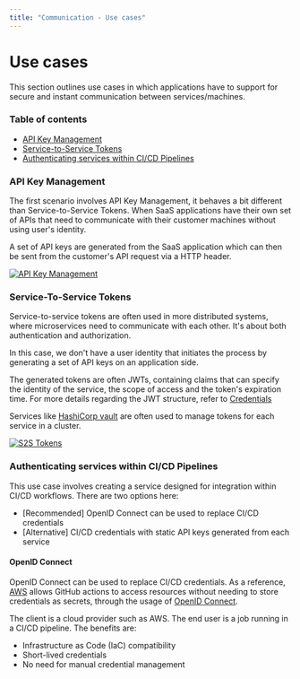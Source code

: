 ```yaml
---
title: "Communication - Use cases"
---
```


# Use cases

This section outlines use cases in which applications have to support for secure and instant communication between services/machines.

### Table of contents

- [API Key Management](#api-key-management)
- [Service-to-Service Tokens](#service-to-service-tokens)
- [Authenticating services within CI/CD Pipelines](#authenticating-services-within-cicd-pipelines)

### API Key Management

The first scenario involves API Key Management, it behaves a bit different than Service-to-Service Tokens. When SaaS applications have their own set of APIs that need to communicate with their customer machines without using user's identity.

A set of API keys are generated from the SaaS application which can then be sent from the customer's API request via a HTTP header.

[![API Key Management](https://i.ibb.co/M2C7wrF/Clean-Shot-2024-04-07-at-10-37-19.png)](https://ibb.co/RvDcrfR)

### Service-To-Service Tokens

Service-to-service tokens are often used in more distributed systems, where microservices need to communicate with each other. It's about both authentication and authorization.

In this case, we don't have a user identity that initiates the process by generating a set of API keys on an application side.

The generated tokens are often JWTs, containing claims that can specify the identity of the service, the scope of access and the token's expiration time. For more details regarding the JWT structure, refer to [Credentials](../credentials/index.md)

Services like [HashiCorp vault](https://www.vaultproject.io/) are often used to manage tokens for each service in a cluster.

[![S2S Tokens](https://i.ibb.co/s9MQCpD/Clean-Shot-2024-04-07-at-11-14-26.png)](https://ibb.co/gZBwdbX)

### Authenticating services within CI/CD Pipelines

This use case involves creating a service designed for integration within CI/CD workflows. There are two options here:
- [Recommended] OpenID Connect can be used to replace CI/CD credentials
- [Alternative] CI/CD credentials with static API keys generated from each service

#### OpenID Connect

OpenID Connect can be used to replace CI/CD credentials. As a reference, [AWS](https://docs.github.com/en/actions/deployment/security-hardening-your-deployments/configuring-openid-connect-in-amazon-web-services) allows GitHub actions to access resources without needing to store credentials as secrets, through the usage of [OpenID Connect](../use-cases/index.md).

The client is a cloud provider such as AWS. The end user is a job running in a CI/CD pipeline. The benefits are:
- Infrastructure as Code (IaC) compatibility
- Short-lived credentials
- No need for manual credential management
